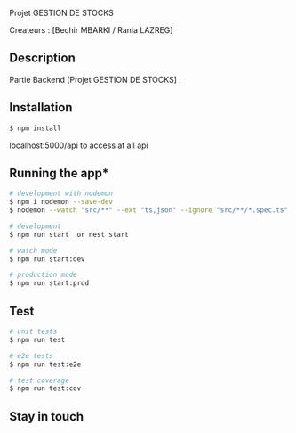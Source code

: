 Projet GESTION DE STOCKS

Createurs : [Bechir MBARKI  /  Rania LAZREG]

## Description
Partie Backend 
[Projet GESTION DE STOCKS]  .

## Installation

```bash
$ npm install
```
localhost:5000/api  to access at all api 
## Running the app*

```bash
# development with nodemon
$ npm i nodemon --save-dev
$ nodemon --watch "src/**" --ext "ts,json" --ignore "src/**/*.spec.ts" --exec "ts-node src/main.ts"

# development
$ npm run start  or nest start

# watch mode
$ npm run start:dev  

# production mode
$ npm run start:prod
```

## Test

```bash
# unit tests
$ npm run test

# e2e tests
$ npm run test:e2e

# test coverage
$ npm run test:cov
```



## Stay in touch


